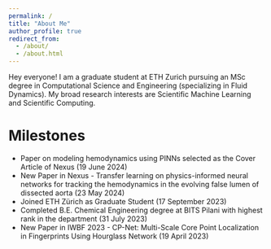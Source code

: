 ```yaml
---
permalink: /
title: "About Me"
author_profile: true
redirect_from: 
  - /about/
  - /about.html
---
```


Hey everyone! I am a graduate student at ETH Zurich pursuing an MSc degree in Computational Science and Engineering (specializing in Fluid Dynamics). My broad research interests are Scientific Machine Learning and Scientific Computing. 


Milestones
======
- Paper on modeling hemodynamics using PINNs selected as the Cover Article of Nexus (19 June 2024)
- New Paper in Nexus - Transfer learning on physics-informed neural networks for tracking the hemodynamics in the evolving false lumen of dissected aorta (23 May 2024)
- Joined ETH Zürich as Graduate Student (17 September 2023)
- Completed B.E. Chemical Engineering degree at BITS Pilani with highest rank in the department (31 July 2023)
- New Paper in IWBF 2023 - CP-Net: Multi-Scale Core Point Localization in Fingerprints Using Hourglass Network (19 April 2023)
